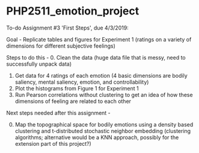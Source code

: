 # PHP2511_emotion_project

To-do Assignment #3 'First Steps', due 4/3/2019:

Goal - Replicate tables and figures for Experiment 1 (ratings on a variety of dimensions for different subjective feelings)

Steps to do this - 
0. Clean the data (huge data file that is messy, need to successfully unpack data)
1. Get data for 4 ratings of each emotion (4 basic dimensions are bodily saliency, mental saliency, emotion, and controllability) 
2. Plot the histograms from Figure 1 for Experiment 1
3. Run Pearson correlations without clustering to get an idea of how these dimensions of feeling are related to each other

Next steps needed after this assignment - 

0. Map the topographical space for bodily emotions using a density based clustering and t-distributed stochastic neighbor embedding (clustering algorithms; alternative would be a KNN approach, possibly for the extension part of this project?)